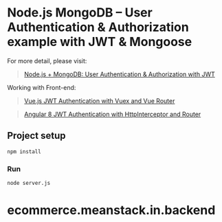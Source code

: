 # Node.js MongoDB – User Authentication & Authorization example with JWT & Mongoose

For more detail, please visit:
> [Node.js + MongoDB: User Authentication & Authorization with JWT](https://bezkoder.com/node-js-mongodb-auth-jwt/)

Working with Front-end:
> [Vue.js JWT Authentication with Vuex and Vue Router](https://bezkoder.com/jwt-vue-vuex-authentication/)

> [Angular 8 JWT Authentication with HttpInterceptor and Router](https://bezkoder.com/angular-jwt-authentication/)

## Project setup
```
npm install
```

### Run
```
node server.js
```
# ecommerce.meanstack.in.backend
